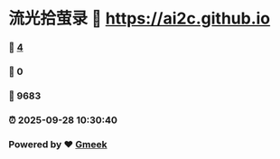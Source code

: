 # 流光拾萤录 :link: https://ai2c.github.io 
### :page_facing_up: [4](https://ai2c.github.io/tag.html) 
### :speech_balloon: 0 
### :hibiscus: 9683 
### :alarm_clock: 2025-09-28 10:30:40 
### Powered by :heart: [Gmeek](https://github.com/Meekdai/Gmeek)
